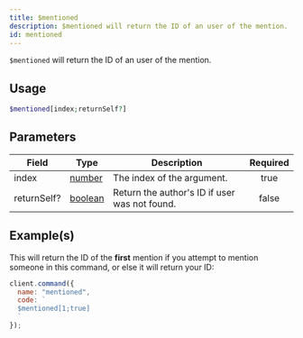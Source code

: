 ```yaml
---
title: $mentioned
description: $mentioned will return the ID of an user of the mention.
id: mentioned
---
```


`$mentioned` will return the ID of an user of the mention.

## Usage

```php
$mentioned[index;returnSelf?]
```

## Parameters

| Field       | Type                                                                                                | Description                                   | Required |
| ----------- | --------------------------------------------------------------------------------------------------- | --------------------------------------------- | :------: |
| index       | [number](https://developer.mozilla.org/en-US/docs/Web/JavaScript/Reference/Global_Objects/Number)   | The index of the argument.                    |   true   |
| returnSelf? | [boolean](https://developer.mozilla.org/en-US/docs/Web/JavaScript/Reference/Global_Objects/Boolean) | Return the author's ID if user was not found. |  false   |

## Example(s)

This will return the ID of the **first** mention if you attempt to mention someone in this command, or else it will
return your ID:

```javascript
client.command({
  name: "mentioned",
  code: `
  $mentioned[1;true]
  `
});
```
